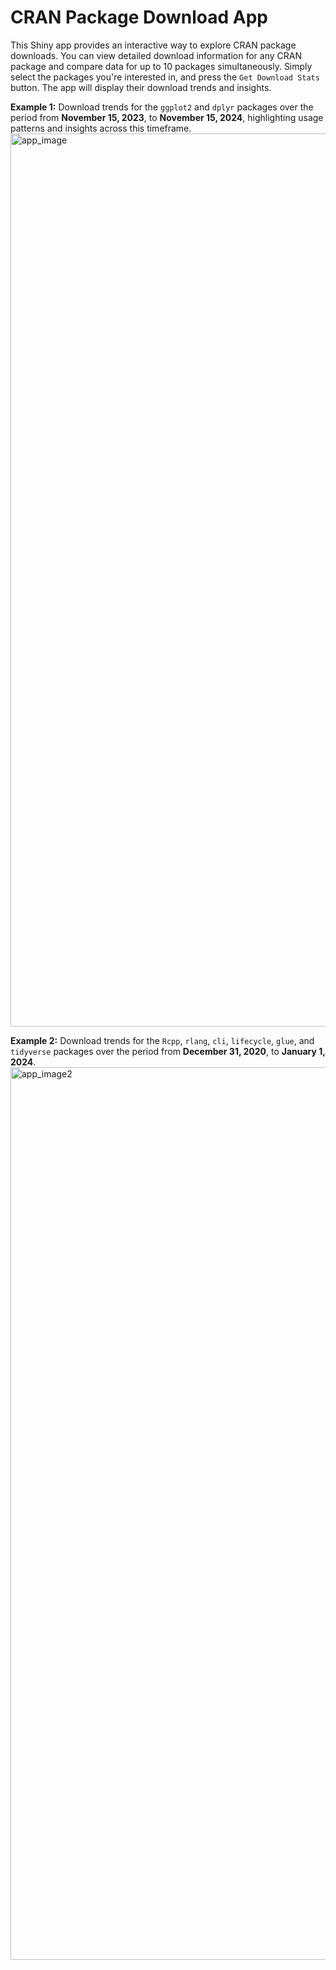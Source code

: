 # CRAN Package Download App

This Shiny app provides an interactive way to explore CRAN package
downloads. You can view detailed download information for any CRAN
package and compare data for up to 10 packages simultaneously. Simply
select the packages you're interested in, and press the
`Get Download Stats` button. The app will display their download trends
and insights.

**Example 1:** Download trends for the `ggplot2` and `dplyr` packages over the period from **November 15, 2023**, to **November 15, 2024**, highlighting usage patterns and insights across this timeframe.
<img width="1429" alt="app_image" src="https://github.com/user-attachments/assets/08dedc2a-ed96-4319-9fd3-8559e801c9d7">

**Example 2:** Download trends for the `Rcpp`, `rlang`, `cli`, `lifecycle`, `glue`, and `tidyverse` packages over the period from **December 31, 2020**, to **January 1, 2024**.
<img width="1428" alt="app_image2" src="https://github.com/user-attachments/assets/4813c7bc-05f5-4526-9a71-aca3e921e62b">

